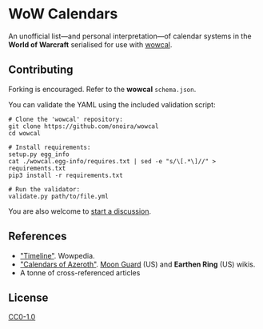 # WoW Calendars

An unofficial list&mdash;and personal interpretation&mdash;of calendar systems in the **World of Warcraft** serialised for use with [wowcal](https://github.com/onoira/wowcal).

## Contributing

Forking is encouraged. Refer to the **wowcal** `schema.json`.

You can validate the YAML using the included validation script:

    # Clone the 'wowcal' repository:
    git clone https://github.com/onoira/wowcal
    cd wowcal

    # Install requirements:
    setup.py egg_info
    cat ./wowcal.egg-info/requires.txt | sed -e "s/\[.*\]//" > requirements.txt
    pip3 install -r requirements.txt

    # Run the validator:
    validate.py path/to/file.yml

You are also welcome to [start a discussion](https://github.com/onoira/calendars-wow/discussions).

## References

- ["Timeline"](https://wow.gamepedia.com/Timeline). Wowpedia.
- ["Calendars of Azeroth"](https://web.archive.org/web/20201024144003/https://moon-guard.fandom.com/wiki/Calendars_of_Azeroth). [Moon Guard](https://moon-guard.fandom.com/wiki/) (US) and **Earthen Ring** (US) wikis.
- A tonne of cross-referenced articles

## License

[CC0-1.0](LICENSE)
